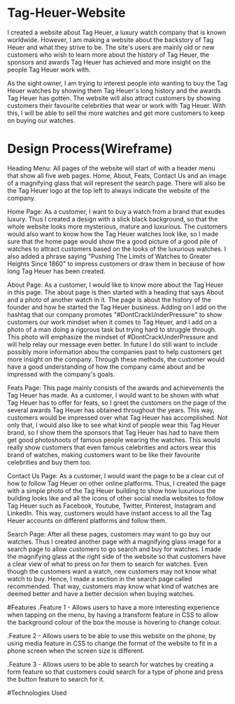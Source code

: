 # Tag-Heuer-Website
I created a website about Tag Heuer, a luxury watch company that is known worldwide. However, I am making a website about the backstory of Tag Heuer and what they strive to be. The site's users are mainly old or new customers who wish to learn more about the history of Tag Heuer, the sponsors and awards Tag Heuer has achieved and more insight on the people Tag Heuer work with. 

As the sight owner, I am trying to interest people into wanting to buy the Tag Heuer watches by showing them Tag Heuer's long history and the awards Tag Heuer has gotten. The website will also attract customers by showing customers their favourite celebrities that wear or work with Tag Heuer. With this, I will be able to sell the more watches and get more customers to keep on buying our watches.

# Design Process(Wireframe)
Heading Menu: All pages of the website will start of with a header menu that show all five web pages. Home, About, Feats, Contact Us and an image of a magnifying glass that will represent the search page. There will also be the Tag Heuer logo at the top left to always indicate the website of the company.

Home Page: As a customer, I want to buy a watch from a brand that exudes luxury. Thus I created a design with a slick black background, so that the whole website looks more mysterious, mature and luxurious. The customers would also want to know how the Tag Heuer watches look like, so I made sure that the home page would show the a good picture of a good pile of watches to attract customers based on the looks of the luxurious watches. I also added a phrase saying "Pushing The Limits of Watches to Greater Heights Since 1860" to impress customers or draw them in because of how long Tag Heuer has been created.

About Page: As a customer, I would like to know more about the Tag Heuer in this page. The about page is then started with a heading that says About and a photo of another watch in it. The page is about the history of the founder and how he started the Tag Heuer business. Adding on I add on the hashtag that our company promotes "#DontCrackUnderPressure" to show customers our work mindset when it comes to Tag Heuer, and I add on a photo of a man doing a rigorous task but trying hard to struggle through. This photo will emphasize the mindset of #DontCrackUnderPressure and will help relay our message even better. In future I do still want to include possibly more information abou the companies past to help customers get more insight on the company. Through these methods, the customer would have a good understanding of how the company came about and be impressed with the company's goals.

Feats Page: This page mainly consists of the awards and achievements the Tag Heuer has made. As a customer, I would want to be shown with what Tag Heuer has to offer for feats, so I greet the customers on the page of the several awards Tag Heuer has obtained throughout the years. This way, customers would be impressed over what Tag Heuer has accomplished. Not only that, I would also like to see what kind of people wear this Tag Heuer brand, so I show them the sponsors that Tag Heuer has had to have them get good photoshoots of famous people wearing the watches. This would really show customers that even famous celebrities and actors wear this brand of watches, making customers want to be like their favourite celebrities and buy them too.

Contact Us Page: As a customer, I would want the page to be a clear cut of how to follow Tag Heuer on other online platforms. Thus, I created the page with a simple photo of the Tag Heuer building to show how luxurious the building looks like and all the icons of other social media websites to follow Tag Heuer such as Facebook, Youtube, Twitter, Pinterest, Instagram and LinkedIn. This way, customers would have instant access to all the Tag Heuer accounts on different platforms and follow them.

Search Page: After all these pages, customers may want to go buy our watches. Thus I created another page with a magnifying glass image for a search page to allow customers to go search and buy for watches. I made the magnifying glass at the right side of the website so that customers have a clear view of what to press on for them to search for watches. Even though the customers want a watch, new customers may not know what watch to buy. Hence, I made a section in the search page called recommended. That way, customers may know what kind of watches are deemed better and have a better decision when buying watches. 

#Features
.Feature 1 - Allows users to have a more interesting experience when tapping on the menu, by having a transform feature in CSS to allow the background colour of the box the mouse is hovering to change colour.

.Feature 2 - Allows users to be able to use this website on the phone, by using media feature in CSS to change the format of the website to fit in a phone screen when the screen size is different.

.Feature 3 - Allows users to be able to search for watches by creating a form feature so that customers could search for a type of phone and press the button feature to search for it.

#Technologies Used

